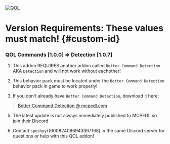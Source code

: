 [![QOL](https://i.postimg.cc/T2b5d8L0/really-now.png)](https://postimg.cc/py2LC6B5)

# Version Requirements: These values must match! {#custom-id}
### QOL Commands [1.0.0]  =>  Detection [1.0.7]


1.  This addon REQUIRES another addon called `Better Command Detection` AKA `Detection` and will not work without eachother!


2.  This behavior pack must be located under the `Better Command Detection` behavior pack in game to work properly! 


3.  If you don't already have `Better Command Detection`, download it here:
> [Better Command Detection @ mcpedl.com](https://mcpedl.com/betther-command-detection/)


5.  The latest update is not always immediately published to MCPEDL so join their [Discord](https://discord.com/invite/cPvgNdvEuh)

6.  Contact `speshyyt`(600824086943367168) in the same Discord server for questions or help with this QOL addon!

